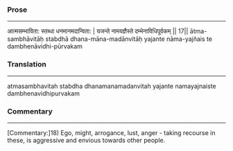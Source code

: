 ### Prose 
 --- 
आत्मसम्भाविता: स्तब्धा धनमानमदान्विता: |
यजन्ते नामयज्ञैस्ते दम्भेनाविधिपूर्वकम् || 17||
ātma-sambhāvitāḥ stabdhā dhana-māna-madānvitāḥ
yajante nāma-yajñais te dambhenāvidhi-pūrvakam

### Translation 
 --- 
atmasambhavitah stabdha dhanamanamadanvitah yajante namayajnaiste dambhenavidhipurvakam

### Commentary 
 --- 
[Commentary:]18) Ego, might, arrogance, lust, anger - taking recourse in these, is aggressive and envious towards other people.